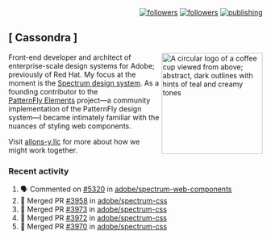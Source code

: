<p align="right"><a rel="me" href="https://front-end.social/@castastrophe">
    <img alt="followers" title="Follow me on Mastodon" src="https://img.shields.io/mastodon/follow/109297102751309835?domain=https%3A%2F%2Ffront-end.social&label=Follow&logo=mastodon&logoColor=white&style=for-the-badge&labelColor=008080&color=006969"/></a>
  <a href="https://codepen.io/castastrophe/">
    <img alt="followers" title="Follow me on CodePen" src="https://img.shields.io/badge/23-1?color=640464&labelColor=7c007c&style=for-the-badge&logo=codepen&label=Follow"/></a>
<a href="https://castastrophe.medium.com/">
    <img alt="publishing" title="View articles on Medium" src="https://img.shields.io/badge/107-1?color=666&labelColor=444&label=subscribe&logo=medium&logoColor=white&style=for-the-badge"/></a>
</p>

## [&nbsp;Cassondra&nbsp;]

<img align="right" src="https://github-production-user-asset-6210df.s3.amazonaws.com/1840295/253016758-ba468774-1cd3-42c2-8f43-947b5eeb5edf.png" height="200" alt="A circular logo of a coffee cup viewed from above; abstract, dark outlines with hints of teal and creamy tones">

Front-end developer and architect of enterprise-scale design systems for Adobe; previously of Red Hat. My focus at the moment is the [Spectrum design system](https://github.com/adobe/spectrum-css). As a founding contributor to the [PatternFly&nbsp;Elements](https://github.com/patternfly/patternfly-elements) project&mdash;a community implementation of the PatternFly design system&mdash;I became intimately familiar with the nuances of styling web components.

Visit [allons-y.llc](http://allons-y.llc/) for more about how we might work together.

### Recent activity

<!--START_SECTION:activity-->
1. 🗣 Commented on [#5320](https://github.com/adobe/spectrum-web-components/pull/5320#issuecomment-2988544045) in [adobe/spectrum-web-components](https://github.com/adobe/spectrum-web-components)
2. 🎉 Merged PR [#3958](https://github.com/adobe/spectrum-css/pull/3958) in [adobe/spectrum-css](https://github.com/adobe/spectrum-css)
3. 🎉 Merged PR [#3973](https://github.com/adobe/spectrum-css/pull/3973) in [adobe/spectrum-css](https://github.com/adobe/spectrum-css)
4. 🎉 Merged PR [#3972](https://github.com/adobe/spectrum-css/pull/3972) in [adobe/spectrum-css](https://github.com/adobe/spectrum-css)
5. 🎉 Merged PR [#3970](https://github.com/adobe/spectrum-css/pull/3970) in [adobe/spectrum-css](https://github.com/adobe/spectrum-css)
<!--END_SECTION:activity-->
